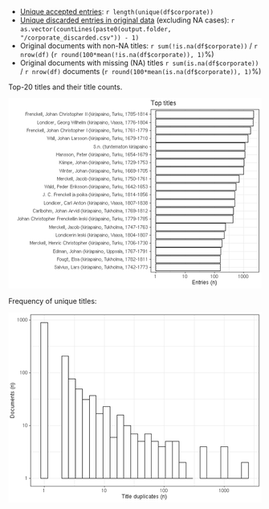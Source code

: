 * [Unique accepted entries](output.tables/corporate_accepted.csv): `r length(unique(df$corporate))`
* [Unique discarded entries in original data](output.tables/corporate_discarded.csv) (excluding NA cases): `r as.vector(countLines(paste0(output.folder, "/corporate_discarded.csv")) - 1)` 
* Original documents with non-NA titles: `r sum(!is.na(df$corporate))` / `r nrow(df)` (`r round(100*mean(!is.na(df$corporate)), 1)`%)
* Original documents with missing (NA) titles `r sum(is.na(df$corporate))` / `r nrow(df)` documents (`r round(100*mean(is.na(df$corporate)), 1)`%)

Top-20 titles and their title counts.

![plot of chunk summarytitle](figure/rmd_corporate_summarytitle-1.png)

Frequency of unique titles:

![plot of chunk uniquetitles](figure/rmd_corporate_uniquetitles-1.png)
